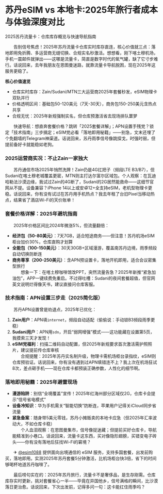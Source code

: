# 苏丹eSIM vs 本地卡:2025年旅行者成本与体验深度对比

2025苏丹流量卡：仓库库存概览与快速导航指南  

　　告别信号焦虑！2025年苏丹流量卡仓库实时库存直连，核心价值就三点：落地即用免折腾、多运营商无缝切换、合规实名秒激活。想想看，刚下喀土穆机场，手机一震邮件就弹出——这哪是流量卡，简直是数字时代的氧气罐，缺了它寸步难行。话说回来，去年我朋友在恩图曼迷路，就靠流量卡导航脱困，现在2025年这服务更稳了。  

**核心价值速览**  
- 仓库实时库存：Zain/Sudani/MTN三大运营商2025年套餐秒发，eSIM物理卡双轨并行  
- 价格透明区间：基础包50-120美元（7天-30天），商务包150-250美元含热点共享  
- 合规无忧：2025年新规强制实名，但仓库预激活省去现场排队噩梦  

　　快速导航：想直奔套餐价格？跳转「2025套餐详解」；APN设置手残党？锁定「技术指南」三步搞定；eSIM党必看「落地即用秘籍」——别急，文末还埋了个免翻墙的Telegram神渠道。话说回来，苏丹雨季信号像跳探戈，时强时弱，但提前备好卡就能稳如老狗。  

### 2025运营商实况：不止Zain一家独大  
　　苏丹通信市场2025年悄然洗牌！Zain仍是4G扛把子（频段LTE B3/B7），但Sudani在喀土穆老城覆盖更密，MTN则主打达尔富尔区域包。个人观察：在瓦迪哈勒法沙漠边缘，我试过Zain的4G断了，Sudani的2G居然能救命——这细节官网从不提。设备兼容？iPhone 14以上或安卓12+全支持eSIM，老机型物理卡更稳。话说回来，你有没有试过在苏丹用手机热点？我去年租了台旧Pixel当移动热点，结果省了酒店Wi-Fi的天价账单！  

### 套餐价格详解：2025年避坑指南  
　　2025年价格区间比2024年微涨5%，但流量翻倍：  
- **经济包（50-80美元）**：7天7GB，适合短途商务——但注意！苏丹机场eSIM柜台加价30%，仓库直购才划算  
- **全能包（100-150美元）**：30天30GB+区域漫游，覆盖南苏丹边境，雨季频段自动切换防断连  
- **商务尊享（200-250美元）**：含APN预设置卡，落地开机即用，适合会议密集型旅行  
　　想象一下：在喀土穆咖啡馆改PPT，突然流量告急？2025年新推“紧急加油包”，APP一键续费免重启。不过得吐槽：Sudani的夜间套餐超值，但官网英文说明烂得像天书，建议直接问仓库客服。  

### 技术指南：APN设置三步走（2025简化版）  
　　苏丹APN设置曾是劝退点，2025年已优化：  
1. **Zain用户**：APN填`internet`，频段自动适配（偷偷说：手动锁B3频段雨季更稳）  
2. **Sudani用户**：APN用`sdn`，开启“弱网增强”模式——这功能藏在设置第5页，我摸索三天才发现！  
3. **eSIM党福利**：扫描二维码自动配置，但2025年新规要求首次激活需护照照片，建议提前传仓库审核  
　　合规提醒：2025年苏丹实名制升级，物理卡需机场柜台录指纹，eSIM则仓库预验证。话说回来，你有没有遇到过APN填错连不上？我上次在机场狂试8次，差点砸手机——现在仓库卡都预装正确参数，人性化的细节啊。  

### 落地即用秘籍：2025年避雷现场  
- **漫游陷阱**：别信“全境覆盖”宣传！2025年红海州部分区域仅2G，仓库卡会提示“信号省电模式”  
- **设备冷知识**：华为手机需关“智能切换”防断连，苹果用户记得关iCloud同步省流量  
- **紧急备案**：随身带5美元零钱，苏丹小摊贩卖的本地卡应急（但2025年汇率波动大，不如仓库卡稳）  
　　个人血泪观察：在恩图曼集市，信号像捉迷藏；但提前买好仓库卡，导航能精准到小巷口。话说回来，流量卡这东西，买对像隐形翅膀，买错变电子砖头——你有没有落地后狂找Wi-Fi的窘境？  

　　✈ [@esim1088](https://t.me/s/esim1088) 提供面向出境通信的 eSIM 服务，支持多国套餐，出发前购买，落地即用。实测2025年苏丹套餐5分钟激活，比机场柜台快3倍，省下的时间够喝杯地道苏丹咖啡了。  

　　最后唠句实在的：2025年苏丹旅行，流量卡不是奢侈品，是生存刚需。仓库库存实时更新，挑对套餐省心一半——毕竟在异国他乡，信号满格的瞬间，比沙漠落日更治愈。话说回来，下次出发前，记得多问一句：这卡能扛住雨季吗？